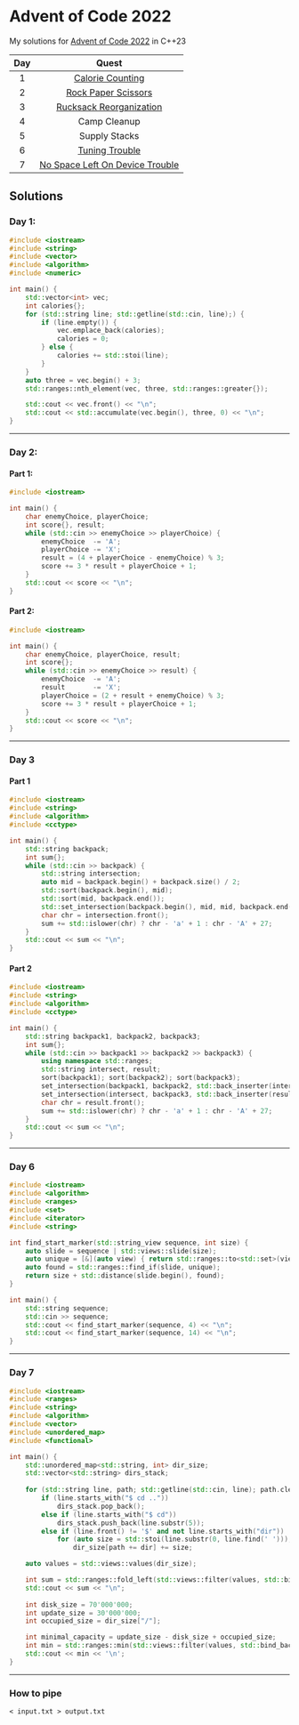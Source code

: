 # Advent of Code 2022

My solutions for [Advent of Code 2022](https://adventofcode.com/2022/) in C++23

| Day |            Quest                     |
| :-: | :----------------------------------: |
|  1  | [Calorie Counting][1]                |
|  2  | [Rock Paper Scissors][2]             |
|  3  | [Rucksack Reorganization][3]         |
|  4  | Camp Cleanup                         |
|  5  | Supply Stacks                        |
|  6  | [Tuning Trouble][6]                  |
|  7  | [No Space Left On Device Trouble][7] |

## Solutions
### Day 1: 
```cpp
#include <iostream>
#include <string>
#include <vector>
#include <algorithm>
#include <numeric>

int main() {
    std::vector<int> vec;
    int calories{};
    for (std::string line; std::getline(std::cin, line);) {
        if (line.empty()) {
            vec.emplace_back(calories);
            calories = 0;
        } else {
            calories += std::stoi(line);
        }
    }
    auto three = vec.begin() + 3;
    std::ranges::nth_element(vec, three, std::ranges::greater{});

    std::cout << vec.front() << "\n";
    std::cout << std::accumulate(vec.begin(), three, 0) << "\n";
}
```
---
### Day 2:
#### Part 1:
```cpp
#include <iostream>

int main() {
    char enemyChoice, playerChoice;
    int score{}, result;
    while (std::cin >> enemyChoice >> playerChoice) {
        enemyChoice  -= 'A';
        playerChoice -= 'X';
        result = (4 + playerChoice - enemyChoice) % 3;
        score += 3 * result + playerChoice + 1;
    }
    std::cout << score << "\n";
}
```
#### Part 2:
```cpp
#include <iostream>

int main() {
    char enemyChoice, playerChoice, result;
    int score{};
    while (std::cin >> enemyChoice >> result) {
        enemyChoice  -= 'A';
        result       -= 'X';
        playerChoice = (2 + result + enemyChoice) % 3; 
        score += 3 * result + playerChoice + 1;
    }
    std::cout << score << "\n";
}
```
---
### Day 3
#### Part 1
```cpp
#include <iostream>
#include <string>
#include <algorithm>
#include <cctype>

int main() {
    std::string backpack;
    int sum{};
    while (std::cin >> backpack) {
        std::string intersection;
        auto mid = backpack.begin() + backpack.size() / 2;
        std::sort(backpack.begin(), mid);
        std::sort(mid, backpack.end());
        std::set_intersection(backpack.begin(), mid, mid, backpack.end(), std::back_inserter(intersection));
        char chr = intersection.front();
        sum += std::islower(chr) ? chr - 'a' + 1 : chr - 'A' + 27;
    }
    std::cout << sum << "\n";
}
```
#### Part 2
```cpp
#include <iostream>
#include <string>
#include <algorithm>
#include <cctype>

int main() {
    std::string backpack1, backpack2, backpack3;
    int sum{};
    while (std::cin >> backpack1 >> backpack2 >> backpack3) {
        using namespace std::ranges;
        std::string intersect, result;
        sort(backpack1); sort(backpack2); sort(backpack3);
        set_intersection(backpack1, backpack2, std::back_inserter(intersect));
        set_intersection(intersect, backpack3, std::back_inserter(result));
        char chr = result.front();
        sum += std::islower(chr) ? chr - 'a' + 1 : chr - 'A' + 27;
    }
    std::cout << sum << "\n";
}
```
---
### Day 6
```cpp
#include <iostream>
#include <algorithm>
#include <ranges>
#include <set>
#include <iterator>
#include <string>

int find_start_marker(std::string_view sequence, int size) {
    auto slide = sequence | std::views::slide(size);
    auto unique = [&](auto view) { return std::ranges::to<std::set>(view).size() == size; };
    auto found = std::ranges::find_if(slide, unique);
    return size + std::distance(slide.begin(), found);
}

int main() {
    std::string sequence;
    std::cin >> sequence;
    std::cout << find_start_marker(sequence, 4) << "\n";
    std::cout << find_start_marker(sequence, 14) << "\n";
}    
```
---
### Day 7
```cpp
#include <iostream>     
#include <ranges> 
#include <string> 
#include <algorithm> 
#include <vector> 
#include <unordered_map>
#include <functional> 

int main() { 
    std::unordered_map<std::string, int> dir_size;
    std::vector<std::string> dirs_stack;
    
    for (std::string line, path; std::getline(std::cin, line); path.clear())
        if (line.starts_with("$ cd .."))
            dirs_stack.pop_back();
        else if (line.starts_with("$ cd"))
            dirs_stack.push_back(line.substr(5));
        else if (line.front() != '$' and not line.starts_with("dir"))
            for (auto size = std::stoi(line.substr(0, line.find(' '))); auto& dir : dirs_stack)
                dir_size[path += dir] += size;

    auto values = std::views::values(dir_size);

    int sum = std::ranges::fold_left(std::views::filter(values, std::bind_back(std::less{}, 100'000)), 0, std::plus{});
    std::cout << sum << "\n";
    
    int disk_size = 70'000'000;
    int update_size = 30'000'000;
    int occupied_size = dir_size["/"];

    int minimal_capacity = update_size - disk_size + occupied_size;
    int min = std::ranges::min(std::views::filter(values, std::bind_back(std::greater{}, minimal_capacity)));
    std::cout << min << '\n';
}
```
---
### How to pipe
```
< input.txt > output.txt
```

[1]: #day-1 
[2]: #day-2
[3]: #day-3


[6]: #day-6
[7]: #day-7
